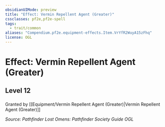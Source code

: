 ```yaml
---
obsidianUIMode: preview
title: "Effect: Vermin Repellent Agent (Greater)"
cssclasses: pf2e,pf2e-spell
tags:
  - trait/common
aliases: "Compendium.pf2e.equipment-effects.Item.VrYfR2WuyA15zFhq"
license: OGL
---
```

# Effect: Vermin Repellent Agent (Greater)
## Level 12
### 






Granted by [[Equipment/Vermin Repellent Agent (Greater)|Vermin Repellent Agent (Greater)]]

*Source: Pathfinder Lost Omens: Pathfinder Society Guide*
*OGL*